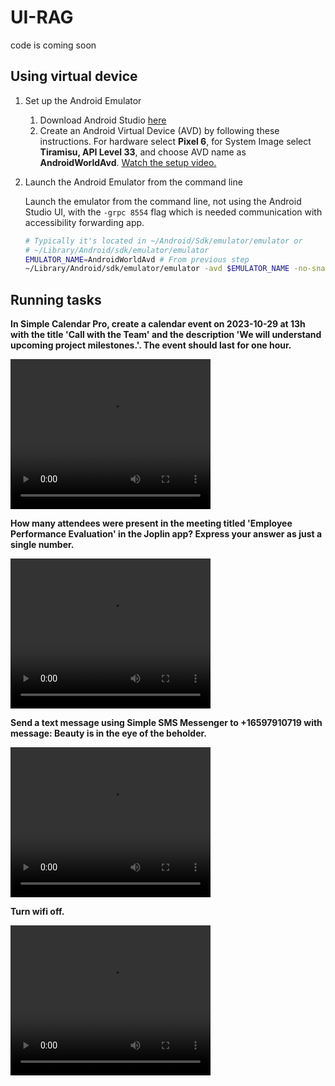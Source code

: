 # UI-RAG

code is coming soon

## Using virtual device

1. Set up the Android Emulator
   1. Download Android Studio [here](https://developer.android.com/studio?gad_source=1&gclid=Cj0KCQjw3ZayBhDRARIsAPWzx8oLcadBD0vAq8xmUutaunLGSzhgEtLz4xVZ_SpV4G0xJazS7LxQkDsaAuveEALw_wcB&gclsrc=aw.ds)
   2. Create an Android Virtual Device (AVD) by following these instructions. For hardware select **Pixel 6**, for System Image select **Tiramisu, API Level 33**, and choose AVD name as **AndroidWorldAvd**. [Watch the setup video.](https://github.com/google-research/android_world/assets/162379927/efc33980-8b36-44be-bb2b-a92d4c334a50)

1. Launch the Android Emulator from the command line

    Launch the emulator from the command line, not using the Android Studio UI, with the `-grpc 8554` flag which is needed communication with accessibility forwarding app.

    ```bash
    # Typically it's located in ~/Android/Sdk/emulator/emulator or
    # ~/Library/Android/sdk/emulator/emulator
    EMULATOR_NAME=AndroidWorldAvd # From previous step
    ~/Library/Android/sdk/emulator/emulator -avd $EMULATOR_NAME -no-snapshot -grpc 8554
    ```


## Running tasks

**In Simple Calendar Pro, create a calendar event on 2023-10-29 at 13h with the title 'Call with the Team' and the description 'We will understand upcoming project milestones.'. The event should last for one hour.**

<video width="320" height="240" controls>
    <source src="/Users/luozhihao/Desktop/code/Android_world_dmcv/asserts/github_rili.mov" type="video/mp4">
</video>

**How many attendees were present in the meeting titled 'Employee Performance Evaluation' in the Joplin app? Express your answer as just a single number.**

<video width="320" height="240" controls>
    <source src="/Users/luozhihao/Desktop/code/Android_world_dmcv/asserts/github_jiansuo.mov" type="video/mp4">
</video>

**Send a text message using Simple SMS Messenger to +16597910719 with message: Beauty is in the eye of the beholder.**

<video width="320" height="240" controls>
    <source src="/Users/luozhihao/Desktop/code/Android_world_dmcv/asserts/github_message.mov" type="video/mp4">
</video>

**Turn wifi off.**

<video width="320" height="240" controls>
    <source src="/Users/luozhihao/Desktop/code/Android_world_dmcv/asserts/github_wifi.mov" type="video/mp4">
</video>




